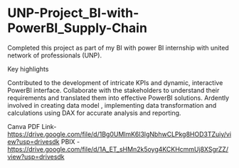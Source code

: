 # UNP-Project_BI-with-PowerBI_Supply-Chain
Completed this project as part of my BI with power BI internship with united network of professionals (UNP).

Key highlights

Contributed to the development of intricate KPIs and dynamic, interactive PowerBI interface.
Collaborate with the stakeholders to understand their requirements and translated them into effective PowerBI solutions.
Ardently involved in creating data model , implementing data transformation and calculations using DAX for accurate analysis and reporting.

Canva PDF Link- https://drive.google.com/file/d/1Bg0UMlmK6l3lgNbhwCLPkg8HOD3TZuiy/view?usp=drivesdk
PBIX - https://drive.google.com/file/d/1A_ET_sHMn2k5oyg4KCKHcmmUj8XSgrZZ/view?usp=drivesdk
